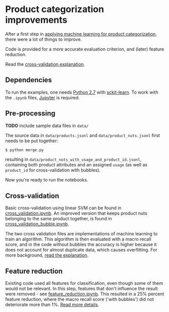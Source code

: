 # Product categorization improvements

After a first step in [applying machine learning for product categorization](../categorization-svm),
there were a lot of things to improve.

Code is provided for a more accurate evaluation criterion, and (later) feature reduction.

Read the [cross-validation explanation](CROSS_VALIDATION.md).


## Dependencies

To run the examples, one needs [Python 2.7](http://python.org/) with [sckit-learn](http://www.scikit-learn.org/).
To work with the `.ipynb` files, [Jupyter](http://jupyter.org/) is required.

## Pre-processing

**TODO** include sample data files in `data/`

The source data in `data/products.jsonl` and `data/product_nuts.jsonl` first needs to be put together:

```sh
$ python merge.py
```

resulting in `data/product_nuts_with_usage_and_product_id.jsonl`, containing both product attributes and
an assigned `usage` (as well as `product_id` for cross-validation with bubbles).

Now you're ready to run the notebooks.

## Cross-validation

Basic cross-validation using linear SVM can be found in [cross_validation.ipynb](cross_validation.ipynb).
An improved version that keeps product nuts belonging to the same product together, is found in
[cross_validation_bubble.ipynb](cross_validation_bubbles.ipynb).

The two cross validation files are implementations of machine learning to train an algorithm. This algorithm
is then evaluated with a macro recall score, and in the code without bubbles the accuracy is higher because
it does not account for almost duplicate data, which causes overfitting. For more background,
[read the explanation](CROSS_VALIDATION.md).

## Feature reduction

Existing code used all features for classification, even though some of them would not be relevant. In this
step, features that don't influence the result were removed - see [feature_reduction.ipynb](feature_reduction.ipynb).
This resulted in a 25% percent feature reduction, where the macro recall score ('with bubbles') did not
deteriorate more than 1%. [Read more details](FEATURE_REDUCTION.md).

